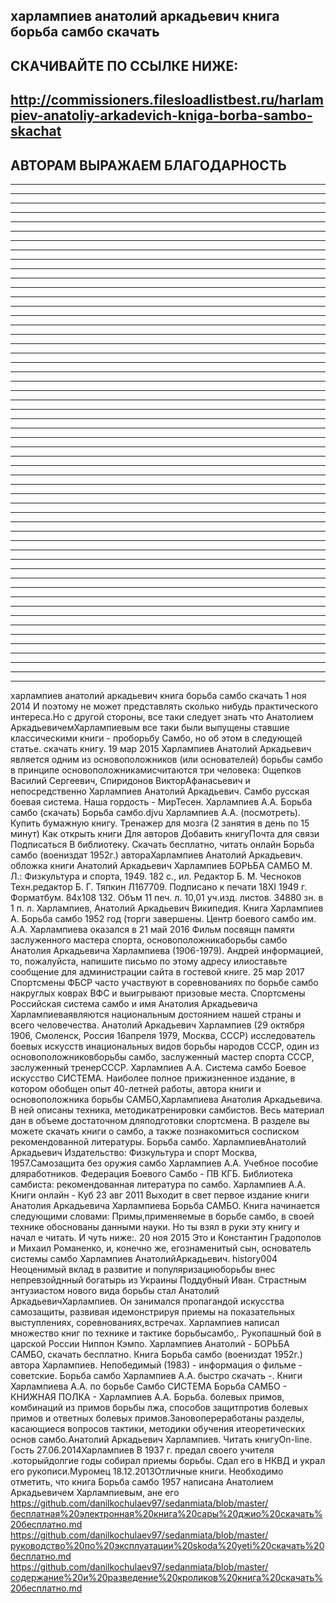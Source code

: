 харлампиев анатолий аркадьевич книга борьба самбо скачать
--------------------------------------------------
СКАЧИВАЙТЕ ПО ССЫЛКЕ НИЖЕ:
--------------------------------------------------
http://commissioners.filesloadlistbest.ru/harlampiev-anatoliy-arkadevich-kniga-borba-sambo-skachat
--------------------------------------------------
АВТОРАМ ВЫРАЖАЕМ БЛАГОДАРНОСТЬ
--------------------------------------------------
--------------------------------------------------
--------------------------------------------------
--------------------------------------------------
--------------------------------------------------
--------------------------------------------------
--------------------------------------------------
--------------------------------------------------
--------------------------------------------------
--------------------------------------------------
--------------------------------------------------
--------------------------------------------------
--------------------------------------------------
--------------------------------------------------
--------------------------------------------------
--------------------------------------------------
--------------------------------------------------
--------------------------------------------------
--------------------------------------------------
--------------------------------------------------
--------------------------------------------------
--------------------------------------------------
--------------------------------------------------
--------------------------------------------------
--------------------------------------------------
--------------------------------------------------
--------------------------------------------------
--------------------------------------------------
--------------------------------------------------
--------------------------------------------------
--------------------------------------------------
--------------------------------------------------
--------------------------------------------------
--------------------------------------------------
--------------------------------------------------
--------------------------------------------------
--------------------------------------------------
--------------------------------------------------
--------------------------------------------------
--------------------------------------------------
--------------------------------------------------
--------------------------------------------------
--------------------------------------------------
--------------------------------------------------
--------------------------------------------------
--------------------------------------------------
--------------------------------------------------
--------------------------------------------------
--------------------------------------------------
--------------------------------------------------
--------------------------------------------------
--------------------------------------------------
--------------------------------------------------
--------------------------------------------------
--------------------------------------------------
харлампиев анатолий аркадьевич книга борьба самбо скачать 1 ноя 2014  И поэтому не может представлять сколько нибудь практического интереса.Но с другой стороны, все таки следует знать что Анатолием АркадьевичемХарлампиевым все таки были выпущены ставшие классическими книги - проборьбу Самбо, но об этом в следующей статье. скачать книгу. 19 мар 2015  Харлампиев Анатолий Аркадьевич  является одним из основоположников (или основателей) борьбы самбо  в принципе основоположникамисчитаются три человека: Ощепков Василий Сергеевич, Спиридонов ВикторАфанасьевич и непосредственно Харлампиев Анатолий Аркадьевич. Самбо  русская боевая система. Наша гордость - МирТесен. Харлампиев А.А.  Борьба самбо (скачать)  Борьба самбо.djvu Харлампиев А.А. (посмотреть). Купить бумажную книгу. Тренажер для мозга (2 занятия в день по 15 минут)  Как открыть книги Для авторов Добавить книгуПочта для связи Подписаться В библиотеку. Скачать бесплатно, читать онлайн Борьба самбо (воениздат 1952г.) автораХарлампиев Анатолий Аркадьевич. обложка книги Анатолий Аркадьевич Харлампиев БОРЬБА САМБО  М. Л.: Физкультура и спорта, 1949.  182 с., ил. Редактор Б. М. Чесноков Техн.редактор Б. Г. Тяпкин Л167709. Подписано к печати 18XI 1949 г. Форматбум. 84х108 132. Объм 11  печ. л. 10,01 уч.изд. листов. 34880 зн. в 1 п. л. Харлампиев, Анатолий Аркадьевич  Википедия. Книга Харлампиев А. Борьба самбо 1952 год (торги завершены. Центр боевого самбо им. А.А. Харлампиева оказался в
21 май 2016  Фильм посвящн памяти заслуженного мастера спорта, основоположникаборьбы самбо Анатолия Аркадьевича Харлампиева (1906-1979). Андрей информацией, то, пожалуйста, напишите письмо по этому адресу илиоставьте сообщение для администрации сайта в гостевой книге. 25 мар 2017  Спортсмены ФБСР часто участвуют в соревнованиях по борьбе самбо накруглых коврах ВФС и выигрывают призовые места. Спортсмены Российская система самбо и имя Анатолия Аркадьевича Харлампиеваявляются национальным достоянием нашей страны и всего человечества. Анатолий Аркадьевич Харлампиев (29 октября 1906, Смоленск, Россия  16апреля 1979, Москва, СССР)  исследователь боевых искусств инациональных видов борьбы народов СССР, один из основоположниковборьбы самбо, заслуженный мастер спорта СССР, заслуженный тренерСССР. Харлампиев А.А.  Система самбо Боевое искусство  СИСТЕМА. Наиболее полное прижизненное издание, в котором обобщен опыт 40-летней работы, автора книги и основоположника борьбы САМБО,Харлампиева Анатолия Аркадьевича. В ней описаны техника, методикатренировки самбистов. Весь материал дан в объеме достаточном дляподготовки спортсмена. В разделе вы можете скачать книги о самбо, а также познакомиться сосписком рекомендованной литературы.  Борьба самбо. ХарлампиевАнатолий Аркадьевич Издательство: Физкультура и спорт Москва, 1957.Самозащита без оружия самбо Харлампиев А.А. Учебное пособие дляработников. Федерация Боевого Самбо - ПВ КГБ. Библиотека самбиста: рекомендованная литература по самбо. Харлампиев А.А. Книги онлайн - Куб
23 авг 2011  Выходит в свет первое издание книги Анатолия Аркадьевича Харлампиева Борьба САМБО. Книга начинается следующими словами: Примы,применяемые в борьбе самбо, в своей технике обоснованы данными науки. Но ты взял в руки эту книгу и начал е читать. И чуть ниже:. 20 ноя 2015  Это и Константин Градополов и Михаил Романенко, и, конечно же, егознаменитый сын, основатель системы самбо  Харлампиев АнатолийАркадьевич. history004 Неоценимый вклад в развитие и популяризациюборьбы внес непревзойднный богатырь из Украины Поддубный Иван. Страстным энтузиастом нового вида борьбы стал Анатолий АркадьевичХарлампиев. Он занимался пропагандой искусства самозащиты, развивая идемонстрируя приемы на показательных выступлениях, соревнованиях,встречах. Харлампиев написал множество книг по технике и тактике борьбысамбо,. Рукопашный бой в царской России  Ниппон Кэмпо. Харлампиев Анатолий - БОРЬБА САМБО, скачать бесплатно. Книга Борьба самбо (воениздат 1952г.) автора Харлампиев. Непобедимый (1983) - информация о фильме - советские. Борьба самбо  Харлампиев А.А.  быстро скачать -. Книги Харлампиева А.А. по борьбе Самбо  СИСТЕМА
Борьба САМБО - КНИЖНАЯ ПОЛКА - Харлампиев А.А.  Борьба. болевых примов, комбинаций из примов борьбы лжа, способов защитпротив болевых примов и ответных болевых примов.Зановопереработаны разделы, касающиеся вопросов тактики, методики обучения итеоретических основ самбо.Анатолий Аркадьевич Харлампиев. Читать книгуOn-line. Гость  27.06.2014Харлампиев В 1937 г. предал своего учителя .которыйдолгие годы собирал приемы борьбы. Сдал его в НКВД и украл его рукописи.Муромец  18.12.2013Отличные книги. Необходимо отметить, что книга Борьба самбо 1957 написана Анатолием Аркадьевичем Харлампиевым, ане его
https://github.com/danilkochulaev97/sedanmiata/blob/master/бесплатная%20электронная%20книга%20сары%20джио%20скачать%20бесплатно.md
https://github.com/danilkochulaev97/sedanmiata/blob/master/руководство%20по%20эксплуатации%20skoda%20yeti%20скачать%20бесплатно.md
https://github.com/danilkochulaev97/sedanmiata/blob/master/содержание%20и%20разведение%20кроликов%20книга%20скачать%20бесплатно.md